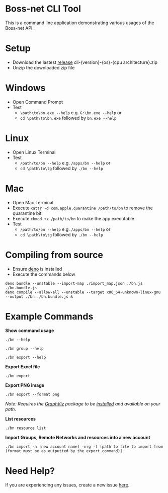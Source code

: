 Boss-net CLI Tool
===========================
This is a command line application demonstrating various usages of the Boss-net API.


Setup
===========================
* Download the lastest [release](https://github.com/Boss-net/bn-cli/releases/latest) cli-{version}-{os}-{cpu architecture}.zip 
* Unzip the downloaded zip file


Windows
===========================
* Open Command Prompt
* Test
  * ```\path\to\bn.exe --help``` e.g. ```G:\bn.exe --help``` or 
  * ```cd \path\to\bn.exe``` followed by ```bn.exe --help```


Linux
===========================
* Open Linux Terminal
* Test
  *  ```/path/to/bn --help``` e.g. ```/apps/bn --help``` or 
  *  ```cd \path\to\tg``` followed by ```./bn --help```


Mac
===========================
* Open Mac Terminal
* Execute ```xattr -d com.apple.quarantine /path/to/bn``` to remove the quarantine bit.
* Execute ```chmod +x /path/to/bn``` to make the app executable.
* Test
  *  ```/path/to/bn --help``` e.g. ```/apps/bn --help``` or 
  *  ```cd \path\to\tg``` followed by ```./bn --help```

Compiling from source
===========================
* Ensure [deno](https://deno.land/#installation) is installed  
* Execute the commands below
```
deno bundle --unstable --import-map ./import_map.json ./bn.js ./bn.bundle.js
deno compile --allow-all --unstable --target x86_64-unknown-linux-gnu --output ./bn ./bn.bundle.js &
```

Example Commands
===========================
**Show command usage**

``./bn --help``

``./bn group --help``

``./bn export --help``

**Export Excel file**

``./bn export``

**Export PNG image**

``./bn export --format png``

*Note: Requires the [GraphViz](https://graphviz.gitlab.io) package to be [installed](https://graphviz.gitlab.io/download/#executable-packages) and available on your path.*

**List resources**

``./bn resource list``


**Import Groups, Remote Networks and resources into a new account**

``./bn import -a [new account name] -nrg -f [path to file to import from (format must be as outputted by the export command)]``

Need Help?
===========================
If you are experiencing any issues, create a new issue [here](https://github.com/Boss-net/bn-cli/issues/new).

